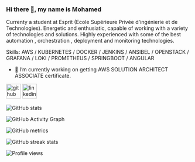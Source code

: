 ### Hi there 👋, my name is Mohamed

Currenty a student at Esprit (Ecole Supérieure Privée d'ingénierie et de Technologies). Energetic and enthusiatic, capable of working with a variety of technologies  and solutions. 
Highly experienced with some of the best automation , orchestration , deployment and monitoring technologies.


Skills:  AWS / KUBERNETES / DOCKER / JENKINS  / ANSIBEL / OPENSTACK / GRAFANA / LOKI / PROMETHEUS / SPRINGBOOT / ANGULAR 

- 🔭 I’m currently working on getting AWS SOLUTION ARCHITECT ASSOCIATE certificate. 


[<img src='https://cdn.jsdelivr.net/npm/simple-icons@3.0.1/icons/github.svg' alt='github' height='40'>](https://github.com/Mohamedbenmiled)  [<img src='https://cdn.jsdelivr.net/npm/simple-icons@3.0.1/icons/linkedin.svg' alt='linkedin' height='40'>](https://www.linkedin.com/in/https://www.linkedin.com/in/mohamed-ben-miled-638b74214//)  

![GitHub stats](https://github-readme-stats.vercel.app/api?username=Mohamedbenmiled&show_icons=true&count_private=true)  

![GitHub Activity Graph](https://activity-graph.herokuapp.com/graph?username=Mohamedbenmiled)

![GitHub metrics](https://metrics.lecoq.io/Mohamedbenmiled)  

![GitHub streak stats](https://github-readme-streak-stats.herokuapp.com/?user=Mohamedbenmiled)  

![Profile views](https://gpvc.arturio.dev/Mohamedbenmiled)  
